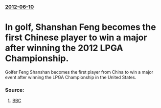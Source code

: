### [2012-06-10](/news/2012/06/10/index.md)

# In golf, Shanshan Feng becomes the first Chinese player to win a major after winning the 2012 LPGA Championship. 

Golfer Feng Shanshan becomes the first player from China to win a major event after winning the LPGA Championship in the United States.


### Source:

1. [BBC](http://www.bbc.co.uk/news/world-asia-china-18391014)
